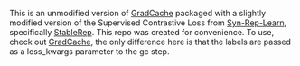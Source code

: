 This is an unmodified version of [GradCache](http://github.com/luyug/GradCache) packaged with a slightly modified version of the Supervised Contrastive Loss from [Syn-Rep-Learn](https://github.com/google-research/syn-rep-learn), specifically [StableRep](https://github.com/google-research/syn-rep-learn/tree/main/StableRep). This repo was created for convenience. To use, check out [GradCache](http://github.com/luyug/GradCache), the only difference here is that the labels are passed as a loss_kwargs parameter to the gc step.
